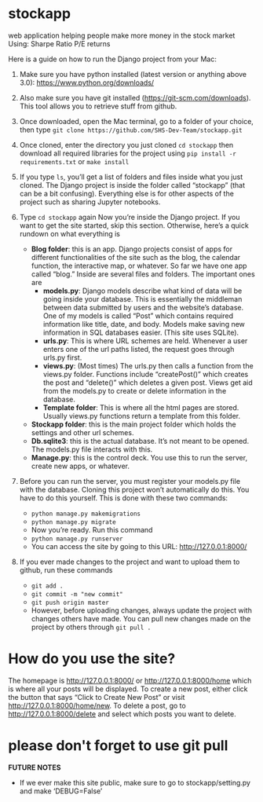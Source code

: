 # stockapp
web application helping people make more money in the stock market 
Using:
Sharpe Ratio
P/E returns


Here is a guide on how to run the Django project from your Mac:

1. Make sure you have python installed (latest version or anything above 3.0):
https://www.python.org/downloads/

2. Also make sure you have git installed (https://git-scm.com/downloads). This tool allows you to retrieve stuff from github.

3. Once downloaded, open the Mac terminal, go to a folder of your choice, then type
   `git clone https://github.com/SHS-Dev-Team/stockapp.git`
   
4. Once cloned, enter the directory you just cloned
   `cd stockapp`
   then download all required libraries for the project using
   `pip install -r requirements.txt` or `make install`
   
5. If you type `ls`, you’ll get a list of folders and files inside what you just cloned. The Django project is inside the folder called    “stockapp” (that can be a bit confusing). Everything else is for other aspects of the project such as sharing Jupyter notebooks.

6. Type `cd stockapp` again
   Now you’re inside the Django project. If you want to get the site started, skip this section. Otherwise, here’s a quick rundown on      what everything is
   * **Blog folder**: this is an app. Django projects consist of apps for different functionalities of the site such as the blog, the calendar function, the interactive map, or whatever. So far we have one app called “blog.” Inside are several files and folders. The important ones are
      * **models.py**: Django models describe what kind of data will be going inside your database. This is essentially the middleman between data submitted by users and the website’s database. One of my models is called “Post” which contains required information like title, date, and body. Models make saving new information in SQL databases easier. (This site uses SQLite). 
      * **urls.py**: This is where URL schemes are held. Whenever a user enters one of the url paths listed, the request goes through urls.py first.
      * **views.py**: (Most times) The urls.py then calls a function from the views.py folder. Functions include “createPost()” which creates the post and “delete()” which deletes a given post. Views get aid from the models.py to create or delete information in the database. 
      * **Template folder**: This is where all the html pages are stored. Usually views.py functions return a template from this folder. 
   * **Stockapp folder**: this is the main project folder which holds the settings and other url schemes.
   * **Db.sqlite3**: this is the actual database. It’s not meant to be opened. The models.py file interacts with this. 
   * **Manage.py**: this is the control deck. You use this to run the server, create new apps, or whatever. 
   
7. Before you can run the server, you must register your models.py file with the database. Cloning this project won’t automatically do this. You have to do this yourself. This is done with these two commands:
    * `python manage.py makemigrations`
    * `python manage.py migrate`
    * Now you’re ready. Run this command
    * `python manage.py runserver`
    * You can access the site by going to this URL: http://127.0.0.1:8000/

8. If you ever made changes to the project and want to upload them to github, run these commands
    * `git add .`
    * `git commit -m "new commit"`
    * `git push origin master`
    * However, before uploading changes, always update the project with changes others have made. You can pull new changes made on the      project by others through `git pull .`

# How do you use the site?
The homepage is http://127.0.0.1:8000/ or http://127.0.0.1:8000/home which is where all your posts will be displayed. To create a new post, either click the button that says “Click to Create New Post” or visit http://127.0.0.1:8000/home/new. To delete a post, go to http://127.0.0.1:8000/delete and select which posts you want to delete. 




# please don't forget to use git pull




**FUTURE NOTES**
  * If we ever make this site public, make sure to go to stockapp/setting.py and make ‘DEBUG=False’  
